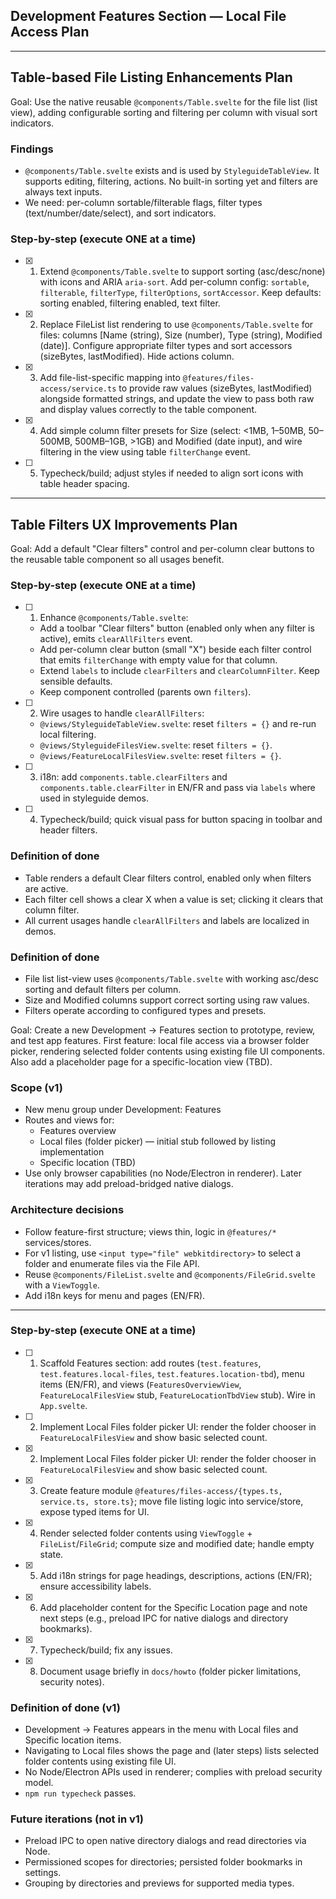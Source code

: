 ## Development Features Section — Local File Access Plan
---

## Table-based File Listing Enhancements Plan

Goal: Use the native reusable `@components/Table.svelte` for the file list (list view), adding configurable sorting and filtering per column with visual sort indicators.

### Findings
- `@components/Table.svelte` exists and is used by `StyleguideTableView`. It supports editing, filtering, actions. No built-in sorting yet and filters are always text inputs.
- We need: per-column sortable/filterable flags, filter types (text/number/date/select), and sort indicators.

### Step-by-step (execute ONE at a time)
- [x] 1) Extend `@components/Table.svelte` to support sorting (asc/desc/none) with icons and ARIA `aria-sort`. Add per-column config: `sortable`, `filterable`, `filterType`, `filterOptions`, `sortAccessor`. Keep defaults: sorting enabled, filtering enabled, text filter.
- [x] 2) Replace FileList list rendering to use `@components/Table.svelte` for files: columns [Name (string), Size (number), Type (string), Modified (date)]. Configure appropriate filter types and sort accessors (sizeBytes, lastModified). Hide actions column.
- [x] 3) Add file-list-specific mapping into `@features/files-access/service.ts` to provide raw values (sizeBytes, lastModified) alongside formatted strings, and update the view to pass both raw and display values correctly to the table component.
- [x] 4) Add simple column filter presets for Size (select: <1MB, 1–50MB, 50–500MB, 500MB–1GB, >1GB) and Modified (date input), and wire filtering in the view using table `filterChange` event.
- [ ] 5) Typecheck/build; adjust styles if needed to align sort icons with table header spacing.

---

## Table Filters UX Improvements Plan

Goal: Add a default "Clear filters" control and per-column clear buttons to the reusable table component so all usages benefit.

### Step-by-step (execute ONE at a time)
- [ ] 1) Enhance `@components/Table.svelte`:
  - Add a toolbar "Clear filters" button (enabled only when any filter is active), emits `clearAllFilters` event.
  - Add per-column clear button (small "X") beside each filter control that emits `filterChange` with empty value for that column.
  - Extend `labels` to include `clearFilters` and `clearColumnFilter`. Keep sensible defaults.
  - Keep component controlled (parents own `filters`).
- [ ] 2) Wire usages to handle `clearAllFilters`:
  - `@views/StyleguideTableView.svelte`: reset `filters = {}` and re-run local filtering.
  - `@views/StyleguideFilesView.svelte`: reset `filters = {}`.
  - `@views/FeatureLocalFilesView.svelte`: reset `filters = {}`.
- [ ] 3) i18n: add `components.table.clearFilters` and `components.table.clearFilter` in EN/FR and pass via `labels` where used in styleguide demos.
- [ ] 4) Typecheck/build; quick visual pass for button spacing in toolbar and header filters.

### Definition of done
- Table renders a default Clear filters control, enabled only when filters are active.
- Each filter cell shows a clear X when a value is set; clicking it clears that column filter.
- All current usages handle `clearAllFilters` and labels are localized in demos.

### Definition of done
- File list list-view uses `@components/Table.svelte` with working asc/desc sorting and default filters per column.
- Size and Modified columns support correct sorting using raw values.
- Filters operate according to configured types and presets.


Goal: Create a new Development → Features section to prototype, review, and test app features. First feature: local file access via a browser folder picker, rendering selected folder contents using existing file UI components. Also add a placeholder page for a specific-location view (TBD).

### Scope (v1)
- New menu group under Development: Features
- Routes and views for:
  - Features overview
  - Local files (folder picker) — initial stub followed by listing implementation
  - Specific location (TBD)
- Use only browser capabilities (no Node/Electron in renderer). Later iterations may add preload-bridged native dialogs.

### Architecture decisions
- Follow feature-first structure; views thin, logic in `@features/*` services/stores.
- For v1 listing, use `<input type="file" webkitdirectory>` to select a folder and enumerate files via the File API.
- Reuse `@components/FileList.svelte` and `@components/FileGrid.svelte` with a `ViewToggle`.
- Add i18n keys for menu and pages (EN/FR).

---

### Step-by-step (execute ONE at a time)

- [ ] 1) Scaffold Features section: add routes (`test.features`, `test.features.local-files`, `test.features.location-tbd`), menu items (EN/FR), and views (`FeaturesOverviewView`, `FeatureLocalFilesView` stub, `FeatureLocationTbdView` stub). Wire in `App.svelte`.
- [ ] 2) Implement Local Files folder picker UI: render the folder chooser in `FeatureLocalFilesView` and show basic selected count.
- [x] 2) Implement Local Files folder picker UI: render the folder chooser in `FeatureLocalFilesView` and show basic selected count.
- [x] 3) Create feature module `@features/files-access/{types.ts, service.ts, store.ts}`; move file listing logic into service/store, expose typed items for UI.
- [x] 4) Render selected folder contents using `ViewToggle` + `FileList`/`FileGrid`; compute size and modified date; handle empty state.
- [x] 5) Add i18n strings for page headings, descriptions, actions (EN/FR); ensure accessibility labels.
- [x] 6) Add placeholder content for the Specific Location page and note next steps (e.g., preload IPC for native dialogs and directory bookmarks).
- [x] 7) Typecheck/build; fix any issues.
- [x] 8) Document usage briefly in `docs/howto` (folder picker limitations, security notes).

### Definition of done (v1)
- Development → Features appears in the menu with Local files and Specific location items.
- Navigating to Local files shows the page and (later steps) lists selected folder contents using existing file UI.
- No Node/Electron APIs used in renderer; complies with preload security model.
- `npm run typecheck` passes.

### Future iterations (not in v1)
- Preload IPC to open native directory dialogs and read directories via Node.
- Permissioned scopes for directories; persisted folder bookmarks in settings.
- Grouping by directories and previews for supported media types.
